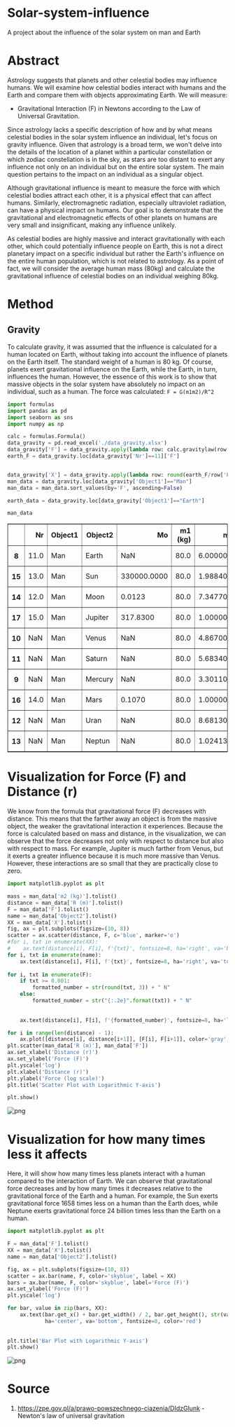# Solar-system-influence
A project about the influence of the solar system on man and Earth

# Abstract

Astrology suggests that planets and other celestial bodies may influence humans. We will examine how celestial bodies interact with humans and the Earth and compare them with objects approximating Earth. We will measure:

- Gravitational Interaction (F) in Newtons according to the Law of Universal Gravitation.

Since astrology lacks a specific description of how and by what means celestial bodies in the solar system influence an individual, let's focus on gravity influence. Given that astrology is a broad term, we won't delve into the details of the location of a planet within a particular constellation or which zodiac constellation is in the sky, as stars are too distant to exert any influence not only on an individual but on the entire solar system. The main question pertains to the impact on an individual as a singular object.

Although gravitational influence is meant to measure the force with which celestial bodies attract each other, it is a physical effect that can affect humans. Similarly, electromagnetic radiation, especially ultraviolet radiation, can have a physical impact on humans. Our goal is to demonstrate that the gravitational and electromagnetic effects of other planets on humans are very small and insignificant, making any influence unlikely.

As celestial bodies are highly massive and interact gravitationally with each other, which could potentially influence people on Earth, this is not a direct planetary impact on a specific individual but rather the Earth's influence on the entire human population, which is not related to astrology. As a point of fact, we will consider the average human mass (80kg) and calculate the gravitational influence of celestial bodies on an individual weighing 80kg.

# Method

## Gravity

To calculate gravity, it was assumed that the influence is calculated for a human located on Earth, without taking into account the influence of planets on the Earth itself. The standard weight of a human is 80 kg. Of course, planets exert gravitational influence on the Earth, while the Earth, in turn, influences the human. However, the essence of this work is to show that massive objects in the solar system have absolutely no impact on an individual, such as a human. 
The force was calculated:
```F = G(m1m2)/R^2```


```python
import formulas
import pandas as pd
import seaborn as sns
import numpy as np

```


```python
calc = formulas.Formula()
data_gravity = pd.read_excel('./data_gravity.xlsx')
data_gravity['F'] = data_gravity.apply(lambda row: calc.gravitylaw(row['m1 (kg)'], row['m2 (kg)'], row['R (m)']), axis=1)
earth_F = data_gravity.loc[data_gravity['Nr']==11]['F']


data_gravity['X'] = data_gravity.apply(lambda row: round(earth_F/row['F'], 0), axis=1)
man_data = data_gravity.loc[data_gravity['Object1']=="Man"]
man_data = man_data.sort_values(by='F', ascending=False)

earth_data = data_gravity.loc[data_gravity['Object1']=="Earth"]


```


```python
man_data
```




<div>
<style scoped>
    .dataframe tbody tr th:only-of-type {
        vertical-align: middle;
    }

    .dataframe tbody tr th {
        vertical-align: top;
    }

    .dataframe thead th {
        text-align: right;
    }
</style>
<table border="1" class="dataframe">
  <thead>
    <tr style="text-align: right;">
      <th></th>
      <th>Nr</th>
      <th>Object1</th>
      <th>Object2</th>
      <th>Mo</th>
      <th>m1 (kg)</th>
      <th>m2 (kg)</th>
      <th>G</th>
      <th>h (m)</th>
      <th>r (m)</th>
      <th>R (m)</th>
      <th>F</th>
      <th>X</th>
    </tr>
  </thead>
  <tbody>
    <tr>
      <th>8</th>
      <td>11.0</td>
      <td>Man</td>
      <td>Earth</td>
      <td>NaN</td>
      <td>80.0</td>
      <td>6.000000e+24</td>
      <td>6.674300e-11</td>
      <td>NaN</td>
      <td>6400000.0</td>
      <td>6400000</td>
      <td>7.821445e+02</td>
      <td>1.000000e+00</td>
    </tr>
    <tr>
      <th>15</th>
      <td>13.0</td>
      <td>Man</td>
      <td>Sun</td>
      <td>330000.0000</td>
      <td>80.0</td>
      <td>1.988400e+30</td>
      <td>6.674300e-11</td>
      <td>NaN</td>
      <td>NaN</td>
      <td>150000000000</td>
      <td>4.718641e-01</td>
      <td>1.658000e+03</td>
    </tr>
    <tr>
      <th>14</th>
      <td>12.0</td>
      <td>Man</td>
      <td>Moon</td>
      <td>0.0123</td>
      <td>80.0</td>
      <td>7.347700e+22</td>
      <td>6.674300e-11</td>
      <td>NaN</td>
      <td>NaN</td>
      <td>384400000</td>
      <td>2.655097e-03</td>
      <td>2.945820e+05</td>
    </tr>
    <tr>
      <th>17</th>
      <td>15.0</td>
      <td>Man</td>
      <td>Jupiter</td>
      <td>317.8300</td>
      <td>80.0</td>
      <td>1.000000e+27</td>
      <td>6.674300e-11</td>
      <td>NaN</td>
      <td>NaN</td>
      <td>630000000000</td>
      <td>1.345286e-05</td>
      <td>5.813965e+07</td>
    </tr>
    <tr>
      <th>10</th>
      <td>NaN</td>
      <td>Man</td>
      <td>Venus</td>
      <td>NaN</td>
      <td>80.0</td>
      <td>4.867000e+24</td>
      <td>6.674300e-11</td>
      <td>NaN</td>
      <td>NaN</td>
      <td>61000000000</td>
      <td>6.983890e-06</td>
      <td>1.119927e+08</td>
    </tr>
    <tr>
      <th>11</th>
      <td>NaN</td>
      <td>Man</td>
      <td>Saturn</td>
      <td>NaN</td>
      <td>80.0</td>
      <td>5.683400e+26</td>
      <td>6.674300e-11</td>
      <td>NaN</td>
      <td>NaN</td>
      <td>1200000000000</td>
      <td>2.107373e-06</td>
      <td>3.711467e+08</td>
    </tr>
    <tr>
      <th>9</th>
      <td>NaN</td>
      <td>Man</td>
      <td>Mercury</td>
      <td>NaN</td>
      <td>80.0</td>
      <td>3.301100e+23</td>
      <td>6.674300e-11</td>
      <td>NaN</td>
      <td>NaN</td>
      <td>77000000000</td>
      <td>2.972850e-07</td>
      <td>2.630959e+09</td>
    </tr>
    <tr>
      <th>16</th>
      <td>14.0</td>
      <td>Man</td>
      <td>Mars</td>
      <td>0.1070</td>
      <td>80.0</td>
      <td>1.000000e+23</td>
      <td>6.674300e-11</td>
      <td>NaN</td>
      <td>NaN</td>
      <td>56000000000</td>
      <td>1.702628e-07</td>
      <td>4.593750e+09</td>
    </tr>
    <tr>
      <th>12</th>
      <td>NaN</td>
      <td>Man</td>
      <td>Uran</td>
      <td>NaN</td>
      <td>80.0</td>
      <td>8.681300e+25</td>
      <td>6.674300e-11</td>
      <td>NaN</td>
      <td>NaN</td>
      <td>2600000000000</td>
      <td>6.856994e-08</td>
      <td>1.140652e+10</td>
    </tr>
    <tr>
      <th>13</th>
      <td>NaN</td>
      <td>Man</td>
      <td>Neptun</td>
      <td>NaN</td>
      <td>80.0</td>
      <td>1.024130e+26</td>
      <td>6.674300e-11</td>
      <td>NaN</td>
      <td>NaN</td>
      <td>4300000000000</td>
      <td>2.957426e-08</td>
      <td>2.644680e+10</td>
    </tr>
  </tbody>
</table>
</div>



# Visualization for Force (F) and Distance (r)
We know from the formula that gravitational force (F) decreases with distance. This means that the farther away an object is from the massive object, the weaker the gravitational interaction it experiences. Because the force is calculated based on mass and distance, in the visualization, we can observe that the force decreases not only with respect to distance but also with respect to mass. For example, Jupiter is much farther from Venus, but it exerts a greater influence because it is much more massive than Venus. However, these interactions are so small that they are practically close to zero.



```python
import matplotlib.pyplot as plt

mass = man_data['m2 (kg)'].tolist()
distance = man_data['R (m)'].tolist()
F = man_data['F'].tolist()
name = man_data['Object2'].tolist()
XX = man_data['X'].tolist()
fig, ax = plt.subplots(figsize=(10, 8))
scatter = ax.scatter(distance, F, c='blue', marker='o')
#for i, txt in enumerate(XX):
#    ax.text(distance[i], F[i], f'{txt}', fontsize=8, ha='right', va='bottom', color='red')
for i, txt in enumerate(name):
    ax.text(distance[i], F[i], f'{txt}', fontsize=8, ha='right', va='top', color='green')
    
for i, txt in enumerate(F):
    if txt >= 0.001:
        formatted_number = str(round(txt, 3)) + " N"
    else:
        formatted_number = str("{:.2e}".format(txt)) + " N"
      
        
    ax.text(distance[i], F[i], f'{formatted_number}', fontsize=8, ha='left', va='bottom', color='blue')

for i in range(len(distance) - 1):
    ax.plot([distance[i], distance[i+1]], [F[i], F[i+1]], color='gray', linestyle='--', linewidth=1)
plt.scatter(man_data['R (m)'], man_data['F'])
ax.set_xlabel('Distance (r)')
ax.set_ylabel('Force (F)')
plt.yscale('log')  
plt.xlabel('Distance (r)')
plt.ylabel('Force (log scale)')  
plt.title('Scatter Plot with Logarithmic Y-axis')

plt.show()

```


    
![png](readme_files/readme_7_0.png)
    


# Visualization for how many times less it affects

Here, it will show how many times less planets interact with a human compared to the interaction of Earth. We can observe that gravitational force decreases and by how many times it decreases relative to the gravitational force of the Earth and a human. For example, the Sun exerts gravitational force 1658 times less on a human than the Earth does, while Neptune exerts gravitational force 24 billion times less than the Earth on a human.


```python
import matplotlib.pyplot as plt

F = man_data['F'].tolist()
XX = man_data['X'].tolist()
name = man_data['Object2'].tolist()

fig, ax = plt.subplots(figsize=(10, 8))
scatter = ax.bar(name, F, color='skyblue', label = XX)
bars = ax.bar(name, F, color='skyblue', label='Force (F)')
ax.set_ylabel('Force (F)')
plt.yscale('log')  

for bar, value in zip(bars, XX):
    ax.text(bar.get_x() + bar.get_width() / 2, bar.get_height(), str(value), 
            ha='center', va='bottom', fontsize=8, color='red')
    
    
plt.title('Bar Plot with Logarithmic Y-axis')
plt.show()
```


    
![png](readme_files/readme_9_0.png)
    


# Source
1. https://zpe.gov.pl/a/prawo-powszechnego-ciazenia/DIdzGlunk - Newton's law of universal gravitation


